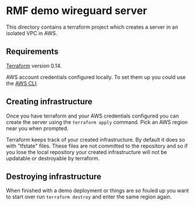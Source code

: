 # RMF demo wireguard server

This directory contains a terraform project which creates a server in an isolated VPC in AWS.

## Requirements

[Terraform](https://terraform.io) version 0.14.

AWS account credentials configured locally.
To set them up you could use the [AWS CLI](https://aws.amazon.com/cli/).

## Creating infrastructure

Once you have terraform and your AWS credentials configured you can create the server using the `terraform apply` command.
Pick an AWS region near you when prompted.

Terraform keeps track of your created infrastructure.
By default it does so with "tfstate" files.
These files are not committed to the repository and so if you lose the local repository your created infrastructure will not be updatable or destroyable by terraform.

## Destroying infrastructure

When finished with a demo deployment or things are so fouled up you want to start over run `terraform destroy` and enter the same region again.
